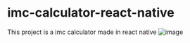 # imc-calculator-react-native
This project is a imc calculator made in react native
![image](https://user-images.githubusercontent.com/105122061/179870791-86899adc-65e5-4a99-bc84-0c3535e082d9.png)

